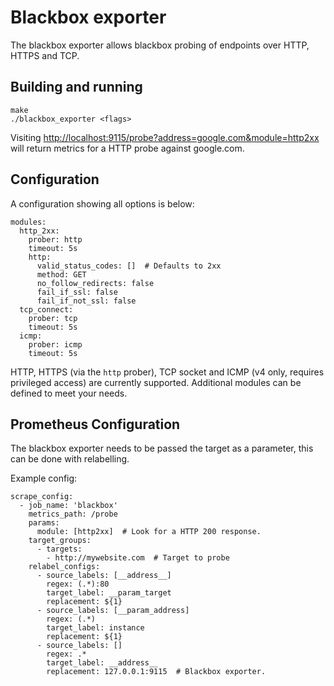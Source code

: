 # Blackbox exporter

The blackbox exporter allows blackbox probing of endpoints over
HTTP, HTTPS and TCP.

## Building and running

    make
    ./blackbox_exporter <flags>

Visiting [http://localhost:9115/probe?address=google.com&module=http2xx](http://localhost:9115/probe?address=google.com&module=http2xx)
will return metrics for a HTTP probe against google.com.

## Configuration

A configuration showing all options is below:
```
modules:
  http_2xx:
    prober: http
    timeout: 5s
    http:
      valid_status_codes: []  # Defaults to 2xx
      method: GET
      no_follow_redirects: false
      fail_if_ssl: false
      fail_if_not_ssl: false
  tcp_connect:
    prober: tcp
    timeout: 5s
  icmp:
    prober: icmp
    timeout: 5s
```

HTTP, HTTPS (via the `http` prober), TCP socket and ICMP (v4 only, requires privileged access) are currently supported.
Additional modules can be defined to meet your needs.


## Prometheus Configuration

The blackbox exporter needs to be passed the target as a parameter, this can be
done with relabelling.

Example config:
```
scrape_config:
  - job_name: 'blackbox'
    metrics_path: /probe
    params:
      module: [http2xx]  # Look for a HTTP 200 response.
    target_groups:
      - targets:
        - http://mywebsite.com  # Target to probe
    relabel_configs:
      - source_labels: [__address__]
        regex: (.*):80
        target_label: __param_target
        replacement: ${1}
      - source_labels: [__param_address]
        regex: (.*)
        target_label: instance
        replacement: ${1}
      - source_labels: []
        regex: .*
        target_label: __address__
        replacement: 127.0.0.1:9115  # Blackbox exporter.
```

